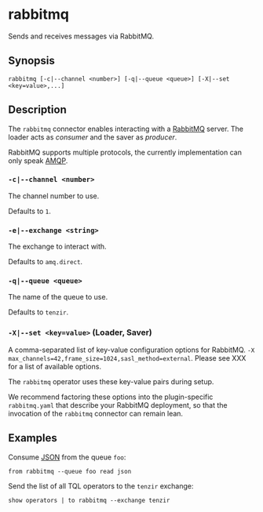 # rabbitmq

Sends and receives messages via RabbitMQ.

## Synopsis

```
rabbitmq [-c|--channel <number>] [-q|--queue <queue>] [-X|--set <key=value>,...]
```

## Description

The `rabbitmq` connector enables interacting with a
[RabbitMQ](https://www.rabbitmq.com/) server. The loader acts as *consumer* and
the saver as *producer*.

RabbitMQ supports multiple protocols, the currently implementation can only
speak [AMQP](https://www.amqp.org/).

### `-c|--channel <number>`

The channel number to use.

Defaults to `1`.

### `-e|--exchange <string>`

The exchange to interact with.

Defaults to `amq.direct`.

### `-q|--queue <queue>`

The name of the queue to use.

Defaults to `tenzir`.

### `-X|--set <key=value>` (Loader, Saver)

A comma-separated list of key-value configuration options for RabbitMQ.
`-X max_channels=42,frame_size=1024,sasl_method=external`. Please see XXX for a
list of available options.

The `rabbitmq` operator uses these key-value pairs during setup.

We recommend factoring these options into the plugin-specific `rabbitmq.yaml`
that describe your RabbitMQ deployment, so that the invocation of the `rabbitmq`
connector can remain lean.

## Examples

Consume [JSON](../formats/json.md) from the queue `foo`:

```
from rabbitmq --queue foo read json
```

Send the list of all TQL operators to the `tenzir` exchange:

```
show operators | to rabbitmq --exchange tenzir
```
